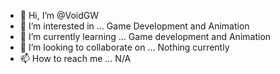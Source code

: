 - 👋 Hi, I’m @VoidGW
- 👀 I’m interested in ... Game Development and Animation
- 🌱 I’m currently learning ... Game development and Animation
- 💞️ I’m looking to collaborate on ... Nothing currently
- 📫 How to reach me ... N/A

<!---
VoidGW/VoidGW is a ✨ special ✨ repository because its `README.md` (this file) appears on your GitHub profile.
You can click the Preview link to take a look at your changes.
--->
